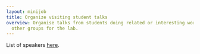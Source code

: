 ```yaml
---
layout: minijob
title: Organize visiting student talks
overview: Organise talks from students doing related or interesting work in
  other groups for the lab.
---
```


List of speakers [here](https://docs.google.com/spreadsheets/d/156BeFS13ZcqxtUgbKzGH6gv0SSbVPG5hqWHIkMgAS4s/edit#gid=0).

